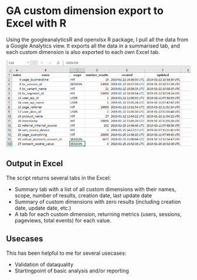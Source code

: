 # GA custom dimension export to Excel with R
Using the googleanalyticsR and openxlsx R package, I pull all the data from a Google Analytics view.
It exports all the data in a summarised tab, and each custom dimension is also exported to each own Excel tab.

![summary output tab in export](https://github.com/martijnvv/GAcustomdimsR/blob/master/customdims.PNG)

## Output in Excel

The script returns several tabs in the Excel:
* Summary tab with a list of all custom dimensions with their names, scope, number of results, creation date, last update date
* Summary of custom dimensions with zero results (including creation date, update date, etc.)
* A tab for each custom dimension, returning metrics (users, sessions, pageviews, total events) for each value. 

## Usecases

This has been helpful to me for several usecases:
* Validation of dataquality
* Startingpoint of basic analysis and/or reporting

